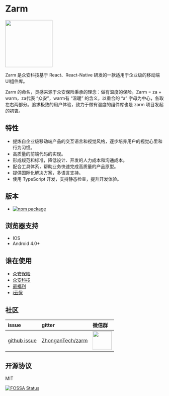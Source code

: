 # Zarm

<img width="150" src="https://zarm.design/images/logo.732d9561.svg">

Zarm 是众安科技基于 React、React-Native 研发的一款适用于企业级的移动端UI组件库。

Zarm 的命名，灵感来源于众安保险秉承的理念：做有温度的保险。Zarm = za + warm，za代表 “众安”，warm有 “温暖” 的含义，以重合的 “a” 字母为中心，各取左右两部分。追求极致的用户体验，致力于做有温度的组件库也是 zarm 项目发起的初衷。

## 特性
  - 提炼自企业级移动端产品的交互语言和视觉风格，逐步培养用户的视觉心里和行为习惯。
  - 高质量的前端代码的实现。
  - 形成规范和标准，降低设计、开发的人力成本和沟通成本。
  - 配合工具体系，帮助业务快速完成高质量的产品原型。
  - 提供国际化解决方案，多语言支持。
  - 使用 TypeScript 开发，支持静态检查，提升开发体验。

## 版本

- [![npm package](https://img.shields.io/npm/v/zarm.svg)](https://www.npmjs.org/package/zarm)

## 浏览器支持

- IOS
- Android 4.0+

## 谁在使用

- [众安保险](https://www.zhongan.com)
- [众安科技](https://www.zhongan.io)
- [最福利](https://zuifuli.com)
- [i云保](https://www.iyunbao.com)

## 社区

| issue | gitter | 微信群 |
| :--- | :--- | :--- |
| [github issue](https://github.com/ZhongAnTech/zarm/issues) | [ZhonganTech/zarm](https://gitter.im/ZhonganTech/zarm) | <img src="https://cdn-health.zhongan.com/zarm/qr.jpeg" width="60" /> |

## 开源协议

MIT

[![FOSSA Status](https://app.fossa.io/api/projects/git%2Bgithub.com%2FZhongAnTech%2Fzarm.svg?type=large)](https://app.fossa.io/projects/git%2Bgithub.com%2FZhongAnTech%2Fzarm?ref=badge_large)